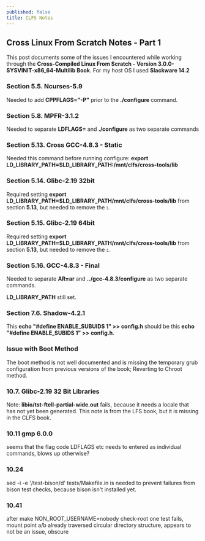 ```yaml
---
published: false
title: CLFS Notes
---
```

## Cross Linux From Scratch Notes - Part 1
This post documents some of the issues I encountered while working through the **Cross-Compiled Linux From Scratch - Version 3.0.0-SYSVINIT-x86_64-Multilib Book**. For my host OS I used **Slackware 14.2**

### Section 5.5. Ncurses-5.9
Needed to add **CPPFLAGS="-P"** prior to the **./configure** command.

### Section 5.8. MPFR-3.1.2
Needed to separate **LDFLAGS=** and **./configure** as two separate commands

### Section 5.13. Cross GCC-4.8.3 - Static
Needed this command before running configure: **export LD_LIBRARY_PATH=$LD_LIBRARY_PATH:/mnt/clfs/cross-tools/lib**

### Section 5.14. Glibc-2.19 32bit
Required setting **export LD_LIBRARY_PATH=$LD_LIBRARY_PATH/mnt/clfs/cross-tools/lib** from  section **5.13**, but needed to remove the **:**.

### Section 5.15. Glibc-2.19 64bit
Required setting **export LD_LIBRARY_PATH=$LD_LIBRARY_PATH/mnt/clfs/cross-tools/lib** from  section **5.13**, but needed to remove the **:**.

### Section 5.16. GCC-4.8.3 - Final
Needed to separate **AR=ar** and **../gcc-4.8.3/configure** as two separate commands.

**LD_LIBRARY_PATH** still set.

### Section 7.6. Shadow-4.2.1
This **echo "#define ENABLE_SUBUIDS 1" >> config.h** should be this **echo "#define ENABLE_SUBIDS 1" >> config.h**.

### Issue with Boot Method
The boot method is not well documented and is missing the temporary grub configuration from previous versions of the book; Reverting to Chroot method.

### 10.7. Glibc-2.19 32 Bit Libraries
Note: **libio/tst-ftell-partial-wide.out** fails, because it needs a locale that has not yet been generated. This note is from the LFS book, but it is missing in the CLFS book.

### 10.11 gmp 6.0.0
seems that the flag code LDFLAGS etc needs to entered as individual commands, blows up otherwise?

### 10.24
sed -i -e '/test-bison/d' tests/Makefile.in is needed to prevent failures from bison test checks, because bison isn't installed yet.

### 10.41

after make NON_ROOT_USERNAME=nobody check-root one test fails, mount point a/b already traversed circular directory structure, appears to not be an issue, obscure
